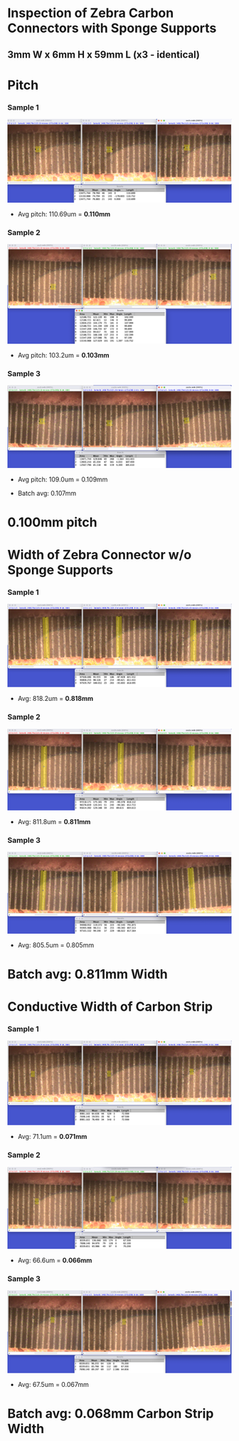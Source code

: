# Inspection of Zebra Carbon Connectors with Sponge Supports

## 3mm W x 6mm H x 59mm L (x3 - identical) 

# Pitch 
### Sample 1 
![Sample1](./assets/ZebraConnectorsSponge/s1abcpitch.png)
* Avg pitch: 110.69um = **0.110mm**

### Sample 2 
![Sample2](./assets/ZebraConnectorsSponge/2sabcpitch.png)
* Avg pitch: 103.2um = **0.103mm**
### Sample 3 
![Sample3](./assets/ZebraConnectorsSponge/s3abcpitch.png)
* Avg pitch: 109.0um = 0.109mm

* Batch avg: 0.107mm
# **0.100mm pitch** 

# Width of Zebra Connector w/o Sponge Supports
### Sample 1
![Sample1](./assets/ZebraConnectorsSponge/s1abcwidth.png)
* Avg: 818.2um = **0.818mm**
  
### Sample 2 
![Sample2](./assets/ZebraConnectorsSponge/s2abcwidth.png)
* Avg: 811.8um = **0.811mm**

### Sample 3 
![Sample3](./assets/ZebraConnectorsSponge/s3abcwidth.png)
* Avg: 805.5um = 0.805mm

# Batch avg: **0.811mm Width**

# Conductive Width of Carbon Strip
### Sample 1
![Sample1](./assets/ZebraConnectorsSponge/s1abccw.png)
* Avg: 71.1um = **0.071mm**

### Sample 2 
![Sample2](./assets/ZebraConnectorsSponge/s2abccw.png)
* Avg: 66.6um = **0.066mm**

### Sample 3 
![Sample3](./assets/ZebraConnectorsSponge/zc3abccw.png)
* Avg: 67.5um = 0.067mm

# Batch avg: **0.068mm Carbon Strip Width**

